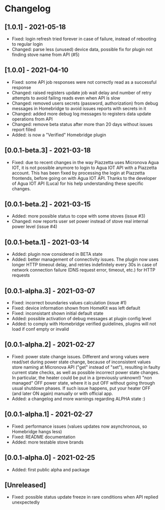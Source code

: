 # Changelog

## [1.0.1] - 2021-05-18
- Fixed: login refresh tried forever in case of failure, instead of rebooting to regular login
- Changed: parse less (unused) device data, possible fix for plugin not finding stove name from API (#5)

## [1.0.0] - 2021-04-10
- Fixed: some API job responses were not correctly read as a successful response
- Changed: raised registers update job wait delay and number of retry attempts to avoid failing reads even when API is slow
- Changed: removed users secrets (password, authorization) from debug messages in Homebridge to avoid issues reports with secrets in it
- Changed: added more debug log messages to registers data update operations from API
- Changed: remove beta status after more than 20 days without issues report filled
- Added: is now a "Verified" Homebridge plugin

## [0.0.1-beta.3] - 2021-03-18
- Fixed: due to recent changes in the way Piazzetta uses Micronova Agua IOT, it is not possible anymore to login to Agua IOT API with a Piazzetta account. This has been fixed by processing the login at Piazzetta frontends, before going on with Agua IOT API. Thanks to the developer of Agua IOT API (Luca) for his help understanding these specific changes.

## [0.0.1-beta.2] - 2021-03-15
- Added: more possible status to cope with some stoves (issue #3)
- Changed: now reports user set power instead of stove real internal power level (issue #4)

## [0.0.1-beta.1] - 2021-03-14
- Added: plugin now considered in BETA state
- Added: better management of connectivity issues. The plugin now uses longer HTTP timeout delay, and retries indefinitely every 30s in case of network connection failure (DNS request error, timeout, etc.) for HTTP requests

## [0.0.1-alpha.3] - 2021-03-07
- Fixed: incorrect boundaries values calculation (issue #1)
- Fixed: device information shown from HomeKit was left default
- Fixed: inconsistant shown initial default state
- Added: possible activation of debug messages at plugin config level
- Added: to comply with Homebridge verified guidelines, plugins will not load if conf empty or invalid

## [0.0.1-alpha.2] - 2021-02-27
- Fixed: power state change issues. Different and wrong values were read/set during power state change, because of inconsistent values store naming at Micronova API ("get" instead of "set"), resulting in faulty current state checks, as well as possible incorrect power state changes. In particular, the heater could be put in a (previously unknown!) "non managed" OFF power state, where it is put OFF without going through usual shutdown phases. If such issue happens, put your heater OFF (and later ON again) manually or with official app.
- Added: a changelog and more warnings regarding ALPHA state :)

## [0.0.1-alpha.1] - 2021-02-27
- Fixed: performance issues (values updates now asynchronous, so Homebridge hangs less)
- Fixed: README documentation
- Added: more testable stove brands

## [0.0.1-alpha.0] - 2021-02-25
- Added: first public alpha and package

## [Unreleased]
- Fixed: possible status update freeze in rare conditions when API replied unexpectedly
